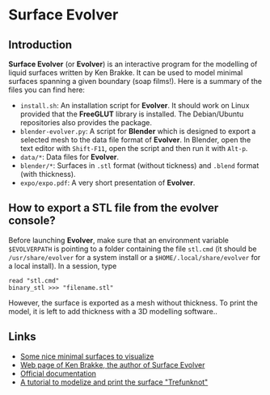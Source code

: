 # Surface Evolver

## Introduction

**Surface Evolver** (or **Evolver**) is an interactive program for the modelling of liquid surfaces written by Ken Brakke.
It can be used to model minimal surfaces spanning a given boundary (soap films!).
Here is a summary of the files you can find here:

* `install.sh`: An installation script for **Evolver**. It should work on Linux provided that the **FreeGLUT** library is installed. The Debian/Ubuntu repositories also provides the package.
* `blender-evolver.py`: A script for **Blender** which is designed to export a selected mesh to the data file format of **Evolver**. In Blender, open the text editor with `Shift-F11`, open the script and then run it with `Alt-p`.
* `data/*`: Data files for **Evolver**.
* `blender/*`: Surfaces in `.stl` format (without tickness) and `.blend` format (with thickness).
* `expo/expo.pdf`: A very short presentation of **Evolver**.

## How to export a STL file from the evolver console?

Before launching **Evolver**, make sure that an environment variable `$EVOLVERPATH` is pointing to a folder containing the file `stl.cmd` (it should be `/usr/share/evolver` for a system install or a `$HOME/.local/share/evolver` for a local install).
In a session, type

```
read "stl.cmd"
binary_stl >>> "filename.stl"
```

However, the surface is exported as a mesh without thickness.
To print the model, it is left to add thickness with a 3D modelling software..

## Links

* [Some nice minimal surfaces to visualize](http://www.mas.ucy.ac.cy/~clabou01/galerie.html)
* [Web page of Ken Brakke, the author of Surface Evolver](https://facstaff.susqu.edu/brakke/)
* [Official documentation](http://facstaff.susqu.edu/brakke/evolver/html/evolver.htm)
* [A tutorial to modelize and print the surface "Trefunknot"](https://www.thingiverse.com/thing:1559227)
